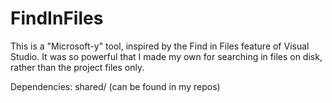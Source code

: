 # FindInFiles
This is a "Microsoft-y" tool, inspired by the Find in Files feature of Visual Studio. It was so powerful that I made my own for searching in files on disk, rather than the project files only.

Dependencies:
shared/ (can be found in my repos)
